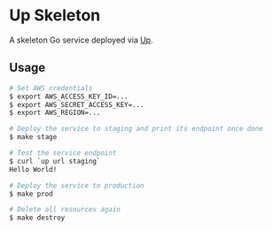 # Up Skeleton

A skeleton Go service deployed via [Up](https://apex.github.io/up/).

## Usage

```bash
# Set AWS credentials
$ export AWS_ACCESS_KEY_ID=...
$ export AWS_SECRET_ACCESS_KEY=...
$ export AWS_REGION=...

# Deploy the service to staging and print its endpoint once done
$ make stage

# Test the service endpoint
$ curl `up url staging`
Hello World!

# Deploy the service to production
$ make prod

# Delete all resources again
$ make destroy
```
